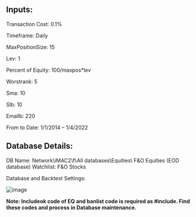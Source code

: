 ## Inputs:

Transaction Cost: 0.1%

Timeframe: Daily

MaxPositionSize: 15

Lev: 1

Percent of Equity: 100/maxpos*lev

Worstrank: 5

Sma: 10

Slb: 10

Emallb: 220

From to Date: 1/1/2014 – 1/4/2022

## Database Details:

DB Name: Network\iMAC2\f\All databases\Equities\ F&O Equities (EOD database)
Watchlist: F&O Stocks

Database and Backtest Settings:

![image](https://user-images.githubusercontent.com/63246619/183041790-f1afa1fe-72b1-4934-a918-99824efc4998.png)
 


 
 
**Note: Includeok code of EQ and banlist code is required as #include. Find these codes and process in Database maintenance.**

